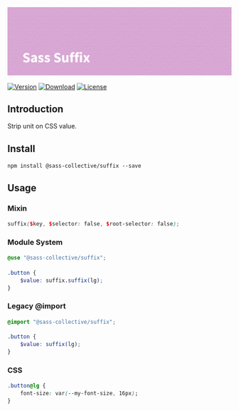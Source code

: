 ![Sass Strip Unit](.github/banner.png)

[![Version](https://flat.badgen.net/npm/v/@sass-collective/suffix)](https://www.npmjs.com/package/@sass-collective/suffix)
[![Download](https://flat.badgen.net/npm/dt/@sass-collective/suffix)](https://www.npmjs.com/package/@sass-collective/suffix)
[![License](https://flat.badgen.net/npm/license/@sass-collective/suffix)](https://www.npmjs.com/package/@sass-collective/suffix)

## Introduction

Strip unit on CSS value.

## Install

    npm install @sass-collective/suffix --save

## Usage

### Mixin

```scss
suffix($key, $selector: false, $root-selector: false);
```

### Module System

```scss
@use "@sass-collective/suffix";

.button {
    $value: suffix.suffix(lg);
}
```

### Legacy @import

```scss
@import "@sass-collective/suffix";

.button {
    $value: suffix(lg);
}
```

### CSS

```css
.button@lg {
    font-size: var(--my-font-size, 16px);
}
```
